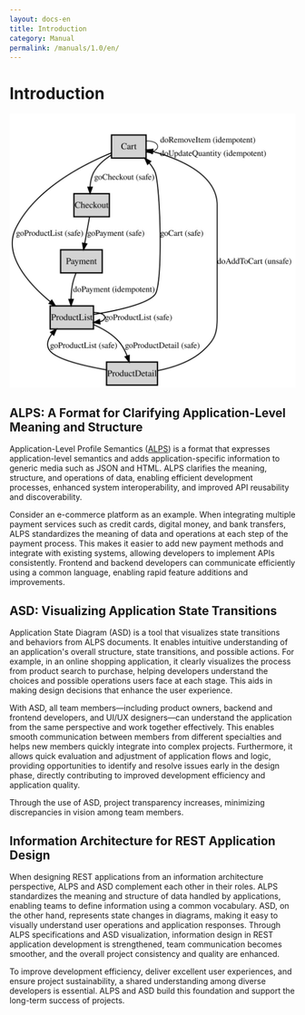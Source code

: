 ```yaml
---
layout: docs-en
title: Introduction
category: Manual
permalink: /manuals/1.0/en/
---
```


# Introduction

[![ALPS document](/images/alps.svg)](/alps/index.html)

## ALPS: A Format for Clarifying Application-Level Meaning and Structure

Application-Level Profile Semantics ([ALPS](http://alps.io/)) is a format that expresses application-level semantics and adds application-specific information to generic media such as JSON and HTML. ALPS clarifies the meaning, structure, and operations of data, enabling efficient development processes, enhanced system interoperability, and improved API reusability and discoverability.

Consider an e-commerce platform as an example. When integrating multiple payment services such as credit cards, digital money, and bank transfers, ALPS standardizes the meaning of data and operations at each step of the payment process. This makes it easier to add new payment methods and integrate with existing systems, allowing developers to implement APIs consistently. Frontend and backend developers can communicate efficiently using a common language, enabling rapid feature additions and improvements.

## ASD: Visualizing Application State Transitions

Application State Diagram (ASD) is a tool that visualizes state transitions and behaviors from ALPS documents. It enables intuitive understanding of an application's overall structure, state transitions, and possible actions. For example, in an online shopping application, it clearly visualizes the process from product search to purchase, helping developers understand the choices and possible operations users face at each stage. This aids in making design decisions that enhance the user experience.

With ASD, all team members—including product owners, backend and frontend developers, and UI/UX designers—can understand the application from the same perspective and work together effectively. This enables smooth communication between members from different specialties and helps new members quickly integrate into complex projects. Furthermore, it allows quick evaluation and adjustment of application flows and logic, providing opportunities to identify and resolve issues early in the design phase, directly contributing to improved development efficiency and application quality.

Through the use of ASD, project transparency increases, minimizing discrepancies in vision among team members.

## Information Architecture for REST Application Design

When designing REST applications from an information architecture perspective, ALPS and ASD complement each other in their roles. ALPS standardizes the meaning and structure of data handled by applications, enabling teams to define information using a common vocabulary. ASD, on the other hand, represents state changes in diagrams, making it easy to visually understand user operations and application responses. Through ALPS specifications and ASD visualization, information design in REST application development is strengthened, team communication becomes smoother, and the overall project consistency and quality are enhanced.

To improve development efficiency, deliver excellent user experiences, and ensure project sustainability, a shared understanding among diverse developers is essential. ALPS and ASD build this foundation and support the long-term success of projects.
